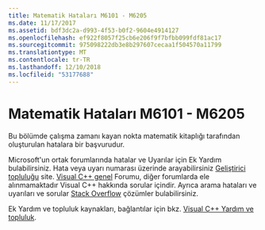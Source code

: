 ```yaml
---
title: Matematik Hataları M6101 - M6205
ms.date: 11/17/2017
ms.assetid: bdf3dc2a-d993-4f53-b0f2-9604e4914127
ms.openlocfilehash: ef922f8057f25cb6e206f9f7bfbb099fdf81ac17
ms.sourcegitcommit: 975098222db3e8b297607cecaa1f504570a11799
ms.translationtype: MT
ms.contentlocale: tr-TR
ms.lasthandoff: 12/10/2018
ms.locfileid: "53177688"
---
```

# <a name="math-errors-m6101-through-m6205"></a>Matematik Hataları M6101 - M6205

Bu bölümde çalışma zamanı kayan nokta matematik kitaplığı tarafından oluşturulan hatalara bir başvurudur.

Microsoft'un ortak forumlarında hatalar ve Uyarılar için Ek Yardım bulabilirsiniz. Hata veya uyarı numarası üzerinde arayabilirsiniz [Geliştirici topluluğu](https://developercommunity.visualstudio.com) site. [Visual C++ genel](https://social.msdn.microsoft.com/Forums/vstudio/home?forum=vcgeneral) Forumu, diğer forumlarda ele alınmamaktadır Visual C++ hakkında sorular içindir. Ayrıca arama hataları ve uyarıları ve sorular [Stack Overflow](http://stackoverflow.com/) çözümler bulabilirsiniz.

Ek Yardım ve topluluk kaynakları, bağlantılar için bkz. [Visual C++ Yardım ve topluluk](../../visual-cpp-help-and-community.md).